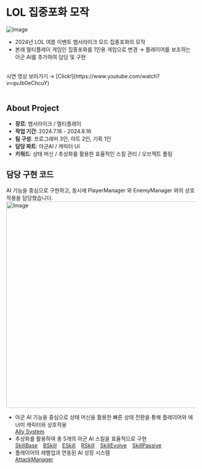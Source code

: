 # LOL 집중포화 모작
![Image](https://github.com/user-attachments/assets/0c313b28-1a03-429b-b14b-a59a6c1bcd69)
- 2024년 LOL 여름 이벤트 뱀서라이크 모드 집중포화의 모작
- 본래 멀티플레이 게임인 집중포화를 1인용 게임으로 변경
        → 플레이어를 보조하는 아군 AI를 추가하여 담당 및 구현
<br/>
시연 영상 보러가기 → [Click!](https://www.youtube.com/watch?v=qvJb0eChcuY)
<br/>
<br/>

## About Project
- **장르**: 뱀서라이크 / 멀티플레이
- **작업 기간**: 2024.7.18 - 2024.8.16
- **팀 구성**: 프로그래머 3인, 아트 2인, 기획 1인
- **담당 파트**: 아군AI / 캐릭터 UI
- **키워드**: 상태 머신 / 추상화를 활용한 효율적인 스킬 관리 / 오브젝트 풀링

## 담당 구현 코드
AI 기능을 중심으로 구현하고, 동시에 PlayerManager 와 EnemyManager 와의 상호작용을 담당했습니다.
<img width="791" height="548" alt="Image" src="https://github.com/user-attachments/assets/76e7ad7c-9267-48ec-8bde-3b7a1319549a" />

- 아군 AI 기능을 중심으로 상태 머신을 활용한 빠른 상태 전환을 통해 플레이어와 에너미 캐릭터와 상호작용 <br/>
[Ally System](https://github.com/anditsoon/JipJoongPoHwa/tree/main/2.%20System)
- 추상화를 활용하여 총 5개의 아군 AI 스킬을 효율적으로 구현 <br/>
  [SkillBase](https://github.com/anditsoon/JipJoongPoHwa/blob/main/1.%20Combat/SkillBase.cs) &ensp; [BSkill](https://github.com/anditsoon/JipJoongPoHwa/blob/main/1.%20Combat/BSkill.cs) &ensp; [ESkill](https://github.com/anditsoon/JipJoongPoHwa/blob/main/1.%20Combat/ESkill.cs) &ensp; [RSkill](https://github.com/anditsoon/JipJoongPoHwa/blob/main/1.%20Combat/RSkill.cs) &ensp; [SkillEvolve](https://github.com/anditsoon/JipJoongPoHwa/blob/main/1.%20Combat/SkillEvolve.cs) &ensp; [SkillPassive](https://github.com/anditsoon/JipJoongPoHwa/blob/main/1.%20Combat/SkillPassive.cs)
- 플레이어의 레벨업과 연동된 AI 성장 시스템 <br/>
  [AttackManager](https://github.com/anditsoon/JipJoongPoHwa/blob/main/1.%20Combat/AttackManager.cs)
